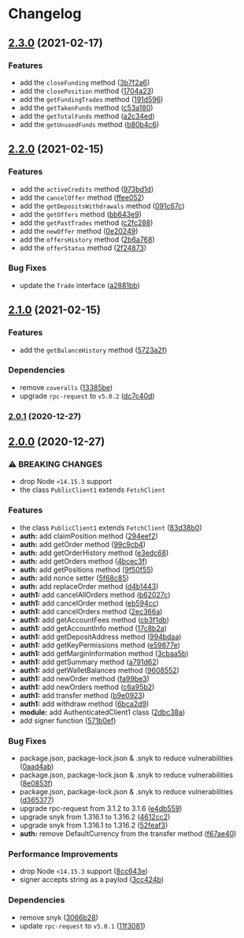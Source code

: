 # Changelog

## [2.3.0](https://github.com/vansergen/bitfinex-node-api/compare/v2.2.0...v2.3.0) (2021-02-17)

### Features

- add the `closeFunding` method ([3b7f2a6](https://github.com/vansergen/bitfinex-node-api/commit/3b7f2a66e18721f6c5b5ea3fa1b4c61e7cdbd62f))
- add the `closePosition` method ([1704a23](https://github.com/vansergen/bitfinex-node-api/commit/1704a237d15b82876ef08a033ee90f7908643ff0))
- add the `getFundingTrades` method ([191d596](https://github.com/vansergen/bitfinex-node-api/commit/191d596162268b5c25fcfcef2365f98ac4ddc339))
- add the `getTakenFunds` method ([c53a180](https://github.com/vansergen/bitfinex-node-api/commit/c53a180fa27ce012c330aa4c560750669a7a1c3a))
- add the `getTotalFunds` method ([a2c34ed](https://github.com/vansergen/bitfinex-node-api/commit/a2c34ed248c5790e6939a03932700c711d6f0889))
- add the `getUnusedFunds` method ([b80b4c6](https://github.com/vansergen/bitfinex-node-api/commit/b80b4c608d38f3c40f046622c0a8c318ca1f84fa))

## [2.2.0](https://github.com/vansergen/bitfinex-node-api/compare/v2.1.0...v2.2.0) (2021-02-15)

### Features

- add the `activeCredits` method ([973bd1d](https://github.com/vansergen/bitfinex-node-api/commit/973bd1dc6cd09762d92eb3ad935ec5ab3d4ce541))
- add the `cancelOffer` method ([ffee052](https://github.com/vansergen/bitfinex-node-api/commit/ffee05267ec231517d3ca355ef1c2ec8086331e8))
- add the `getDepositsWithdrawals` method ([091c67c](https://github.com/vansergen/bitfinex-node-api/commit/091c67c4b4e16dd00d001abc4ae54ab07f028f9d))
- add the `getOffers` method ([bb643e9](https://github.com/vansergen/bitfinex-node-api/commit/bb643e901fa8d759263c9e7e9ffa0a3252006893))
- add the `getPastTrades` method ([c2fc288](https://github.com/vansergen/bitfinex-node-api/commit/c2fc28892c07feeee668b61dcc4d64f2e0c262ba))
- add the `newOffer` method ([0e20249](https://github.com/vansergen/bitfinex-node-api/commit/0e2024930ed4e6bac0e907c1c5f8ccb7e20655ba))
- add the `offersHistory` method ([2b6a768](https://github.com/vansergen/bitfinex-node-api/commit/2b6a768feec75fc15e2f9c9749a5bae44ad4159f))
- add the `offerStatus` method ([2f24873](https://github.com/vansergen/bitfinex-node-api/commit/2f24873fc636a6da7fec531c29583b6d38955ef8))

### Bug Fixes

- update the `Trade` interface ([a2881bb](https://github.com/vansergen/bitfinex-node-api/commit/a2881bb45ca669406fe2545ee0e94d614db4e31e))

## [2.1.0](https://github.com/vansergen/bitfinex-node-api/compare/v2.0.1...v2.1.0) (2021-02-15)

### Features

- add the `getBalanceHistory` method ([5723a2f](https://github.com/vansergen/bitfinex-node-api/commit/5723a2fa800cec6f1c81b44f7a71b22a4e1a3d91))

### Dependencies

- remove `coveralls` ([13385be](https://github.com/vansergen/bitfinex-node-api/commit/13385be3418e6b4f31edce77a15c865a5410492b))
- upgrade `rpc-request` to `v5.0.2` ([dc7c40d](https://github.com/vansergen/bitfinex-node-api/commit/dc7c40d13bcef295d4c6faa672fc95446eae9a53))

### [2.0.1](https://github.com/vansergen/bitfinex-node-api/compare/v2.0.0...v2.0.1) (2020-12-27)

## [2.0.0](https://github.com/vansergen/bitfinex-node-api/compare/v1.0.0...v2.0.0) (2020-12-27)

### ⚠ BREAKING CHANGES

- drop Node `<14.15.3` support
- the class `PublicClient1` extends `FetchClient`

### Features

- the class `PublicClient1` extends `FetchClient` ([83d38b0](https://github.com/vansergen/bitfinex-node-api/commit/83d38b0a8d28b59e8b1a3d2b52b6d8772fb93088))
- **auth:** add claimPosition method ([294eef2](https://github.com/vansergen/bitfinex-node-api/commit/294eef27f3bdf3603d84c87188c055203c7e325c))
- **auth:** add getOrder method ([99c9cb4](https://github.com/vansergen/bitfinex-node-api/commit/99c9cb4eda30bf67fe6ddb1d7c9a1eaa54513f78))
- **auth:** add getOrderHistory method ([e3edc68](https://github.com/vansergen/bitfinex-node-api/commit/e3edc682838c398f3e1ac9e0da6774f31630d04d))
- **auth:** add getOrders method ([4bcec3f](https://github.com/vansergen/bitfinex-node-api/commit/4bcec3fa2240107ef5b34416c3658af8b38bb4bc))
- **auth:** add getPositions method ([9f50f55](https://github.com/vansergen/bitfinex-node-api/commit/9f50f5520657ff3ce0100bd3f02eef4bfd816de8))
- **auth:** add nonce setter ([5f68c85](https://github.com/vansergen/bitfinex-node-api/commit/5f68c8585a67de497b5c8b24b9c167c2b07852ac))
- **auth:** add replaceOrder method ([d4b1443](https://github.com/vansergen/bitfinex-node-api/commit/d4b1443b57709f4ba2dba215cd0904054cc1b605))
- **auth1:** add cancelAllOrders method ([b62027c](https://github.com/vansergen/bitfinex-node-api/commit/b62027cadb32245e99075c65e884c45d0fc48170))
- **auth1:** add cancelOrder method ([eb594cc](https://github.com/vansergen/bitfinex-node-api/commit/eb594cc43afbf24a676bfd88da3d356a049d9fde))
- **auth1:** add cancelOrders method ([2ec366a](https://github.com/vansergen/bitfinex-node-api/commit/2ec366a66d4401a41504bbb9eefe671efc73792f))
- **auth1:** add getAccountFees method ([cb3f1db](https://github.com/vansergen/bitfinex-node-api/commit/cb3f1dbaab35c85f79080df8d436370166dd0726))
- **auth1:** add getAccountInfo method ([17c8b2a](https://github.com/vansergen/bitfinex-node-api/commit/17c8b2ab41e40a6bfa64a756528f378e913f48b3))
- **auth1:** add getDepositAddress method ([994bdaa](https://github.com/vansergen/bitfinex-node-api/commit/994bdaac03446b0506501e8edee3a79da9484b79))
- **auth1:** add getKeyPermissions method ([e59877e](https://github.com/vansergen/bitfinex-node-api/commit/e59877eb53520ada497ed50abe214bbd82cabc6e))
- **auth1:** add getMarginInformation method ([3cbaa5b](https://github.com/vansergen/bitfinex-node-api/commit/3cbaa5b764ba695779bacf34c457746c07046904))
- **auth1:** add getSummary method ([a791d62](https://github.com/vansergen/bitfinex-node-api/commit/a791d628bc58f10c40c505089c1745ad3b39b174))
- **auth1:** add getWalletBalances method ([9608552](https://github.com/vansergen/bitfinex-node-api/commit/96085522feda5f6c04d0232f4a12c306cb2b3559))
- **auth1:** add newOrder method ([fa99be3](https://github.com/vansergen/bitfinex-node-api/commit/fa99be30086633cbc6eb712081e85754fa3ec111))
- **auth1:** add newOrders method ([c6a95b2](https://github.com/vansergen/bitfinex-node-api/commit/c6a95b2f01524e5dcf734d193cce0e3904f58815))
- **auth1:** add transfer method ([b9e0923](https://github.com/vansergen/bitfinex-node-api/commit/b9e09237a85eca71f3aac800d314651d51f9a717))
- **auth1:** add withdraw method ([6bca2d9](https://github.com/vansergen/bitfinex-node-api/commit/6bca2d9e4bc003c57901705bbe318b9bdae16fdf))
- **module:** add AuthenticatedClient1 class ([2dbc38a](https://github.com/vansergen/bitfinex-node-api/commit/2dbc38a690dc87240eadd78b4e6362143fff708a))
- add signer function ([571b0ef](https://github.com/vansergen/bitfinex-node-api/commit/571b0ef71189ab62043617c46b57bb83850a4e67))

### Bug Fixes

- package.json, package-lock.json & .snyk to reduce vulnerabilities ([0aad4ab](https://github.com/vansergen/bitfinex-node-api/commit/0aad4ab816e396e641c0da7ebc167e036bd67b2a))
- package.json, package-lock.json & .snyk to reduce vulnerabilities ([8e0853f](https://github.com/vansergen/bitfinex-node-api/commit/8e0853f629dda2dd6e0426a684801b0dab73335c))
- package.json, package-lock.json & .snyk to reduce vulnerabilities ([d365377](https://github.com/vansergen/bitfinex-node-api/commit/d365377a9ac7e93b937692013b3f6aba5dcf5ce3))
- upgrade rpc-request from 3.1.2 to 3.1.6 ([e4db559](https://github.com/vansergen/bitfinex-node-api/commit/e4db5590745c05e1abedf596341c7320c5bc6081))
- upgrade snyk from 1.316.1 to 1.316.2 ([4612cc2](https://github.com/vansergen/bitfinex-node-api/commit/4612cc2b84f3bd64973cd1bf883f12d8ba865886))
- upgrade snyk from 1.316.1 to 1.316.2 ([52feaf3](https://github.com/vansergen/bitfinex-node-api/commit/52feaf36219f49f344333ebb665c2e2853b39013))
- **auth:** remove DefaultCurrency from the transfer method ([f67ae40](https://github.com/vansergen/bitfinex-node-api/commit/f67ae400046c610b195c0e5d278a0bb24d415344))

### Performance Improvements

- drop Node `<14.15.3` support ([8cc643e](https://github.com/vansergen/bitfinex-node-api/commit/8cc643ef65561e73e85bce829953c73345c85110))
- signer accepts string as a paylod ([3cc424b](https://github.com/vansergen/bitfinex-node-api/commit/3cc424b955ab762fa63b3603ec93f73dc598b3ce))

### Dependencies

- remove snyk ([3066b28](https://github.com/vansergen/bitfinex-node-api/commit/3066b28de197c6831eb4426c25a5a320fe3c3506))
- update `rpc-request` to `v5.0.1` ([11f3081](https://github.com/vansergen/bitfinex-node-api/commit/11f3081e0e07da9031e4116e5a585ce4e0ae3163))
